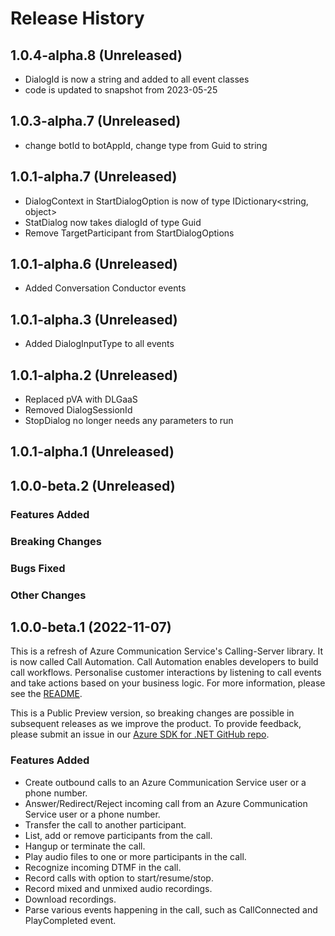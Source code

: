 # Release History

## 1.0.4-alpha.8 (Unreleased)
 - DialogId is now a string and added to all event classes
 - code is updated to snapshot from 2023-05-25

## 1.0.3-alpha.7 (Unreleased)
 - change botId to botAppId, change type from Guid to string

## 1.0.1-alpha.7 (Unreleased)
 - DialogContext in StartDialogOption is now of type IDictionary<string, object>
 - StatDialog now takes dialogId of type Guid
 - Remove TargetParticipant from StartDialogOptions

## 1.0.1-alpha.6 (Unreleased)
- Added Conversation Conductor events

## 1.0.1-alpha.3 (Unreleased)
- Added DialogInputType to all events

## 1.0.1-alpha.2 (Unreleased)
- Replaced pVA with DLGaaS
- Removed DialogSessionId
- StopDialog no longer needs any parameters to run

## 1.0.1-alpha.1 (Unreleased)

## 1.0.0-beta.2 (Unreleased)

### Features Added

### Breaking Changes

### Bugs Fixed

### Other Changes

## 1.0.0-beta.1 (2022-11-07)
This is a refresh of Azure Communication Service's Calling-Server library. It is now called Call Automation. Call Automation enables developers to build call workflows. Personalise customer interactions by listening to call events and take actions based on your business logic. For more information, please see the [README][read_me].

This is a Public Preview version, so breaking changes are possible in subsequent releases as we improve the product. To provide feedback, please submit an issue in our [Azure SDK for .NET GitHub repo](https://github.com/Azure/azure-sdk-for-net/issues).

### Features Added
- Create outbound calls to an Azure Communication Service user or a phone number.
- Answer/Redirect/Reject incoming call from an Azure Communication Service user or a phone number.
- Transfer the call to another participant.
- List, add or remove participants from the call.
- Hangup or terminate the call.
- Play audio files to one or more participants in the call.
- Recognize incoming DTMF in the call.
- Record calls with option to start/resume/stop.
- Record mixed and unmixed audio recordings.
- Download recordings.
- Parse various events happening in the call, such as CallConnected and PlayCompleted event.

<!-- LINKS -->
[read_me]: https://github.com/Azure/azure-sdk-for-net/blob/main/sdk/communication/Azure.Communication.CallAutomation/README.md
[Overview]: https://learn.microsoft.com/azure/communication-services/concepts/voice-video-calling/call-automation
[Demo Video]: https://ignite.microsoft.com/sessions/14a36f87-d1a2-4882-92a7-70f2c16a306a
[Incoming Call Concept]: https://learn.microsoft.com/azure/communication-services/concepts/voice-video-calling/incoming-call-notification
[Build a customer interaction workflow using Call Automation]: https://learn.microsoft.com/azure/communication-services/quickstarts/voice-video-calling/callflows-for-customer-interactions
